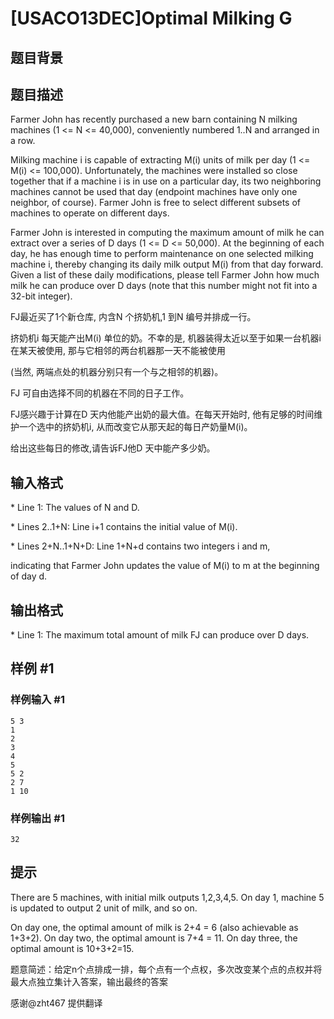 # [USACO13DEC]Optimal Milking G

## 题目背景



## 题目描述

Farmer John has recently purchased a new barn containing N milking machines (1 <= N <= 40,000), conveniently numbered 1..N and arranged in a row.

Milking machine i is capable of extracting M(i) units of milk per day (1 <= M(i) <= 100,000).  Unfortunately, the machines were installed so close together that if a machine i is in use on a particular day, its two neighboring machines cannot be used that day (endpoint machines have only one neighbor, of course).  Farmer John is free to select different subsets of machines to operate on different days.

Farmer John is interested in computing the maximum amount of milk he can extract over a series of D days (1 <= D <= 50,000).  At the beginning of each day, he has enough time to perform maintenance on one selected milking machine i, thereby changing its daily milk output M(i) from that day forward. Given a list of these daily modifications, please tell Farmer John how much milk he can produce over D days (note that this number might not fit into a 32-bit integer).

FJ最近买了1个新仓库, 内含N 个挤奶机,1 到N 编号并排成一行。


挤奶机i 每天能产出M(i) 单位的奶。不幸的是, 机器装得太近以至于如果一台机器i 在某天被使用, 那与它相邻的两台机器那一天不能被使用


(当然, 两端点处的机器分别只有一个与之相邻的机器)。


FJ 可自由选择不同的机器在不同的日子工作。


FJ感兴趣于计算在D 天内他能产出奶的最大值。在每天开始时, 他有足够的时间维护一个选中的挤奶机i, 从而改变它从那天起的每日产奶量M(i)。


给出这些每日的修改,请告诉FJ他D 天中能产多少奶。


## 输入格式

\* Line 1: The values of N and D.

\* Lines 2..1+N: Line i+1 contains the initial value of M(i).

\* Lines 2+N..1+N+D: Line 1+N+d contains two integers i and m,

indicating that Farmer John updates the value of M(i) to m at the beginning of day d.


## 输出格式

\* Line 1: The maximum total amount of milk FJ can produce over D days.


## 样例 #1

### 样例输入 #1
```
5 3 
1 
2 
3 
4 
5 
5 2 
2 7 
1 10 
```

### 样例输出 #1

```
32 
```

## 提示

There are 5 machines, with initial milk outputs 1,2,3,4,5.  On day 1, machine 5 is updated to output 2 unit of milk, and so on.


On day one, the optimal amount of milk is 2+4 = 6 (also achievable as 1+3+2).  On day two, the optimal amount is 7+4 = 11.  On day three, the optimal amount is 10+3+2=15.

题意简述：给定n个点排成一排，每个点有一个点权，多次改变某个点的点权并将最大点独立集计入答案，输出最终的答案

感谢@zht467 提供翻译


